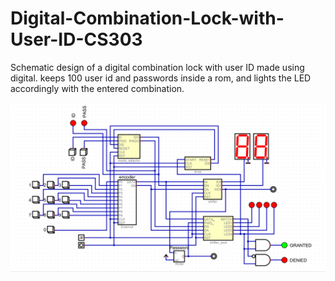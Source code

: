 # Digital-Combination-Lock-with-User-ID-CS303
Schematic design of a digital combination lock with user ID made using digital. keeps 100 user id and passwords inside a rom, and lights the LED accordingly with the entered combination.

![alt text](https://github.com/AdaCanoglu5/Digital-Combination-Lock-with-User-ID-CS303/blob/main/Screenshot%202024-03-08%20171608.png?raw=true)
